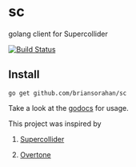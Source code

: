 # sc
golang client for Supercollider

[![Build Status](https://drone.io/github.com/briansorahan/sc/status.png)](https://drone.io/github.com/briansorahan/sc/latest)

## Install

```shell
go get github.com/briansorahan/sc
```

Take a look at the [godocs](http://godoc.org/github.com/briansorahan/sc) for usage.

This project was inspired by

1. [Supercollider](http://supercollider.github.io)

2. [Overtone](http://github.com/overtone/overtone)
